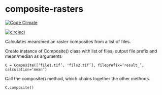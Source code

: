 # composite-rasters

[![Code Climate](https://codeclimate.com/github/lo-ise/composite-rasters/badges/gpa.svg)](https://codeclimate.com/github/lo-ise/composite-rasters)

[![circleci](https://circleci.com/gh/orangemug/nonodeify.png?style=shield)](https://circleci.com/gh/lo-ise/composite-rasters)

Calculates mean/median raster composites from a list of files. 

Create instance of Composite() class with list of files, output file prefix and mean/median as arguments

`C = Composite([‘file1.tif’, 'file2.tif’], fileprefix=‘result_’, calculation=‘mean’)`

Call the composite() method, which chains together the other methods.

`C.composite()`
